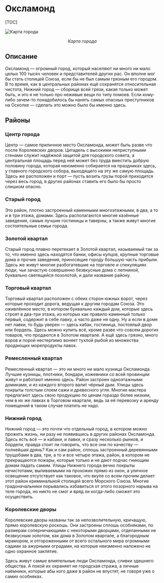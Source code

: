 # Оксламонд

 [TOC]

![Карта города](oxlamond.svg)

*<center>Карта города</center>*

## Описание

Оксламонд — огромный город, который населяют ни много ни мало целых 100 тысяч человек и представителей других рас. Он вполне мог бы стать столицей Союза, если бы не был самым грязным его городом. В то время, как в центральных районах ещё сохранятся относительная чистота, Нижний город — сборище всей грязи, какая только может быть, и это я не только про неживые вещи по типу помоев. Если кому-либо зачем-то понадобилось бы нанять самых опасных преступников на Осколке — сделать это можно было бы именно здесь.

## Районы

### Центр города

Центр — самое приличное место Оксламонда, может быть разве что после Королевских дворов. Цитадель с высокими неприступными стенами служит надёжной защитой для городского совета, а центральная площадь перед ней может без труда вместить добрую половину города, которая неизменно собирается на праздниках здесь, у главного городского собора, выходящего на эту же самую площадь. Здесь же расположен и порт — пусть возить грузы порой приходится через весь город, в других районах ставить его было бы просто слишком опасно.

### Старый город

Это район, плотно застроенный каменными многоэтажными, в два, а то и в три этажа, домами. Здесь располагаются многие казённые заведения, самые лучшие гостиницы и таверны, а также живут многие состоятельные семьи города.

### Золотой квартал

Старый город плавно перетекает в Золотой квартал, называемый так за то, что именно здесь находятся банки, офисы купцов, крупные торговые дома и прочие заведения, приносящие городу большую часть прибыли. Здесь же живут многие разбогатевшие на торговле и спекуляциях люди, чьи зачастую совершенно безвкусные дома с лепниной, буквально светящейся позолотой, и дали название району.

### Торговый квартал

Торговый квартал расположен с обеих сторон южных ворот, через которые проходит дорога, ведущая к другим городам Союза. Это оживлённое место, в котором буквально каждый дом, которые здесь строят в два-три этажа, из которых как правило каменный только первый, содержит в себе лавку, а часто даже не одну. Ну а если в доме нет лавки, то будь уверен — здесь кабак, гостиница, постоялый двор или бордель. Здесь можно купить всё, кроме разве что совсем дорогих товаров, что продаются в Золотом квартале. А ещё здесь грязно, много воров и порой нестерпимо воняет тухлой рыбой из множества продающих морепродукты лавок.

### Ремесленный квартал

Ремесленный квартал — это ни много ни мало кузница Оксламонда. Лучшие кузницы, плотники, бондари, кожевники со всей провинции живут и работают именно здесь. Район застроен одноэтажными домиками, и из каждого второго валит чёрный дым. Улицы здесь покрыты толстым слоем сажи и древесного угля. Многие мастера предлагают здесь свою продукцию по ценам гораздо более низким, чем в их же лавках в Торговом квартале, ведь за её перевозку и аренду помещений в таком случае платить не надо.

### Нижний город

Нижний город — это почти что отдельный город, в котором можно прожить жизнь, ни разу не появившись в других районах Оксламонда. Здесь есть всё — и кабаки, и лавки, и сразу несколько рынков, и бордели, правда стоит ли говорить, что все они по качеству — полнейшая дрянь? Как и сам район, сплошь застроенный деревянными трущобами в два, три, а то и все четыре этажа, район, в котором не прекращаются пожары, которые только и не дают подчас гниющим домам падать самим. Улицы Нижнего города вечно покрыты нечистотами, выливаемыми на прохожих прямо из окон, а уличное освещение отсутствует как таковое, что вкупе со всем прочим делает этот район криминальной столицей всего Морского Союза. Многие градоначальники порывались избавиться от этого позорного нарыва на теле города, но никто не смог и вряд ли когда-либо сможет это осуществить.

### Королевские дворы

Королевские дворы названы так за непозволительную, кричащую, прямо королевскую роскошь. Они застроены сплошь особняками, по размерам соперничающими с некоторыми дворцами, отделанными не безвкусным золотом, как дома в Золотом квартале, а благородным мрамором, и отгороженными от всего остального мира огромными садами за ажурными оградами, на которые неизменно наложено не одно охранное заклятие.

Здесь живут самые влиятельные люди Оксламонда, сливки здешнего общества. А покой их охраняет не городская стража, а личные наёмники, которые абы кого даже в район не впустят, не говоря уже о самих особняках.